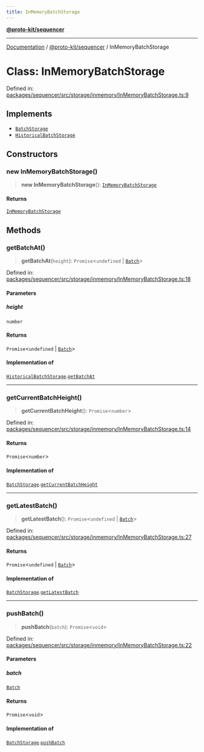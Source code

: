 ```yaml
---
title: InMemoryBatchStorage
---
```


[**@proto-kit/sequencer**](../README.md)

***

[Documentation](../../../README.md) / [@proto-kit/sequencer](../README.md) / InMemoryBatchStorage

# Class: InMemoryBatchStorage

Defined in: [packages/sequencer/src/storage/inmemory/InMemoryBatchStorage.ts:9](https://github.com/proto-kit/framework/blob/4d6b3b6da51b3edee0fbf25ce72c1f59ec61e891/packages/sequencer/src/storage/inmemory/InMemoryBatchStorage.ts#L9)

## Implements

- [`BatchStorage`](../interfaces/BatchStorage.md)
- [`HistoricalBatchStorage`](../interfaces/HistoricalBatchStorage.md)

## Constructors

### new InMemoryBatchStorage()

> **new InMemoryBatchStorage**(): [`InMemoryBatchStorage`](InMemoryBatchStorage.md)

#### Returns

[`InMemoryBatchStorage`](InMemoryBatchStorage.md)

## Methods

### getBatchAt()

> **getBatchAt**(`height`): `Promise`\<`undefined` \| [`Batch`](../interfaces/Batch.md)\>

Defined in: [packages/sequencer/src/storage/inmemory/InMemoryBatchStorage.ts:18](https://github.com/proto-kit/framework/blob/4d6b3b6da51b3edee0fbf25ce72c1f59ec61e891/packages/sequencer/src/storage/inmemory/InMemoryBatchStorage.ts#L18)

#### Parameters

##### height

`number`

#### Returns

`Promise`\<`undefined` \| [`Batch`](../interfaces/Batch.md)\>

#### Implementation of

[`HistoricalBatchStorage`](../interfaces/HistoricalBatchStorage.md).[`getBatchAt`](../interfaces/HistoricalBatchStorage.md#getbatchat)

***

### getCurrentBatchHeight()

> **getCurrentBatchHeight**(): `Promise`\<`number`\>

Defined in: [packages/sequencer/src/storage/inmemory/InMemoryBatchStorage.ts:14](https://github.com/proto-kit/framework/blob/4d6b3b6da51b3edee0fbf25ce72c1f59ec61e891/packages/sequencer/src/storage/inmemory/InMemoryBatchStorage.ts#L14)

#### Returns

`Promise`\<`number`\>

#### Implementation of

[`BatchStorage`](../interfaces/BatchStorage.md).[`getCurrentBatchHeight`](../interfaces/BatchStorage.md#getcurrentbatchheight)

***

### getLatestBatch()

> **getLatestBatch**(): `Promise`\<`undefined` \| [`Batch`](../interfaces/Batch.md)\>

Defined in: [packages/sequencer/src/storage/inmemory/InMemoryBatchStorage.ts:27](https://github.com/proto-kit/framework/blob/4d6b3b6da51b3edee0fbf25ce72c1f59ec61e891/packages/sequencer/src/storage/inmemory/InMemoryBatchStorage.ts#L27)

#### Returns

`Promise`\<`undefined` \| [`Batch`](../interfaces/Batch.md)\>

#### Implementation of

[`BatchStorage`](../interfaces/BatchStorage.md).[`getLatestBatch`](../interfaces/BatchStorage.md#getlatestbatch)

***

### pushBatch()

> **pushBatch**(`batch`): `Promise`\<`void`\>

Defined in: [packages/sequencer/src/storage/inmemory/InMemoryBatchStorage.ts:22](https://github.com/proto-kit/framework/blob/4d6b3b6da51b3edee0fbf25ce72c1f59ec61e891/packages/sequencer/src/storage/inmemory/InMemoryBatchStorage.ts#L22)

#### Parameters

##### batch

[`Batch`](../interfaces/Batch.md)

#### Returns

`Promise`\<`void`\>

#### Implementation of

[`BatchStorage`](../interfaces/BatchStorage.md).[`pushBatch`](../interfaces/BatchStorage.md#pushbatch)
